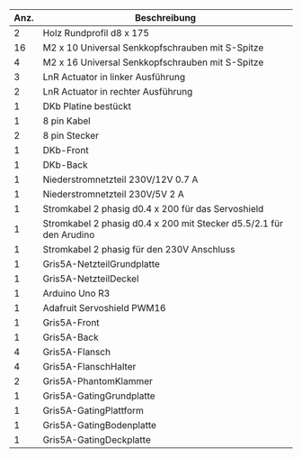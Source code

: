 Anz. | Beschreibung
---- | ------------ 
2 | Holz Rundprofil d8 x 175
16 | M2 x 10 Universal Senkkopfschrauben mit S-Spitze
4 | M2 x 16 Universal Senkkopfschrauben mit S-Spitze
3 | LnR Actuator in linker Ausführung
2 | LnR Actuator in rechter Ausführung
1 | DKb Platine bestückt
1 | 8 pin Kabel
2 | 8 pin Stecker
1 | DKb-Front
1 | DKb-Back
1 | Niederstromnetzteil 230V/12V 0.7 A
1 | Niederstromnetzteil 230V/5V 2 A
1 | Stromkabel 2 phasig d0.4 x 200 für das Servoshield
1 | Stromkabel 2 phasig d0.4 x 200 mit Stecker d5.5/2.1 für den Arudino
1 | Stromkabel 2 phasig für den 230V Anschluss
1 | Gris5A-NetzteilGrundplatte
1 | Gris5A-NetzteilDeckel
1 | Arduino Uno R3
1 | Adafruit Servoshield PWM16
1 | Gris5A-Front
1 | Gris5A-Back
4 | Gris5A-Flansch
4 | Gris5A-FlanschHalter
2 | Gris5A-PhantomKlammer
1 | Gris5A-GatingGrundplatte
1 | Gris5A-GatingPlattform
1 | Gris5A-GatingBodenplatte
1 | Gris5A-GatingDeckplatte